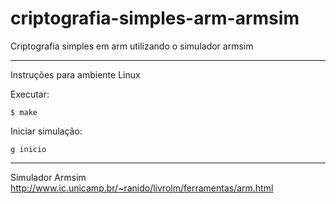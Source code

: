 # criptografia-simples-arm-armsim
Criptografia simples em arm utilizando o simulador armsim

 ____________________________________________________ 
 
 Instruções para ambiente Linux

Executar:
	
	$ make
Iniciar simulação:
	
	g inicio
 ____________________________________________________ 
 
 Simulador Armsim<br>
 http://www.ic.unicamp.br/~ranido/livrolm/ferramentas/arm.html
